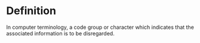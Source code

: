 # Definition

In computer terminology, a code group or character which indicates that
the associated information is to be disregarded.
